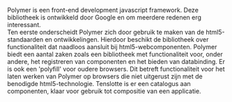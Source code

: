 Polymer is een front-end development javascript framework. Deze bibliotheek is ontwikkeld door Google en om meerdere redenen erg interessant.  
Ten eerste onderscheidt Polymer zich door gebruik te maken van de html5-standaarden en ontwikkelingen. Hierdoor beschikt de bibliotheek over functionaliteit dat naadloos aansluit bij html5-webcomponenten. Polymer biedt een aantal zaken zoals een bibliotheek met functionaliteit voor, onder andere, het registreren van componenten en het bieden van databinding. Er is ook een 'polyfill' voor oudere browsers. Dit betreft functionaliteit voor het laten werken van Polymer op browsers die niet uitgerust zijn met de benodigde html5-technologie. Tenslotte is er een catalogus aan componenten, klaar voor gebruik tot compositie van een applicatie.
